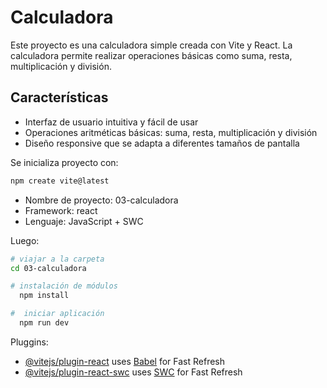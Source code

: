 # Calculadora

Este proyecto es una calculadora simple creada con Vite y React. La calculadora permite realizar operaciones básicas como suma, resta, multiplicación y división.

## Características

-   Interfaz de usuario intuitiva y fácil de usar
-   Operaciones aritméticas básicas: suma, resta, multiplicación y división
-   Diseño responsive que se adapta a diferentes tamaños de pantalla

Se inicializa proyecto con:

```sh
npm create vite@latest
```

-   Nombre de proyecto: 03-calculadora
-   Framework: react
-   Lenguaje: JavaScript + SWC

Luego:

```sh
# viajar a la carpeta
cd 03-calculadora

# instalación de módulos
  npm install

#  iniciar aplicación
  npm run dev
```

Pluggins:

-   [@vitejs/plugin-react](https://github.com/vitejs/vite-plugin-react/blob/main/packages/plugin-react/README.md) uses [Babel](https://babeljs.io/) for Fast Refresh
-   [@vitejs/plugin-react-swc](https://github.com/vitejs/vite-plugin-react-swc) uses [SWC](https://swc.rs/) for Fast Refresh
